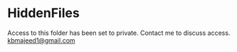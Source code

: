 # HiddenFiles
Access to this folder has been set to private. Contact me to discuss access.
kbmajeed1@gmail.com
